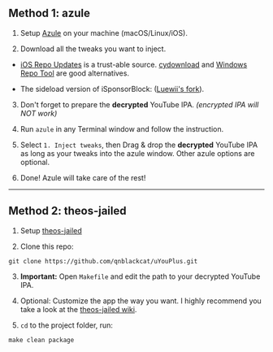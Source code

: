 ## Method 1: azule

1. Setup [Azule](https://github.com/Al4ise/Azule) on your machine (macOS/Linux/iOS).

2. Download all the tweaks you want to inject. 

- [iOS Repo Updates](https://www.ios-repo-updates.com/) is a trust-able source. [cydownload](https://github.com/borishonman/cydownload) and [Windows Repo Tool](https://github.com/SarahH12099/Windows-Repo-Tool) are good alternatives.

- The sideload version of iSponsorBlock: ([Luewii's fork](https://github.com/Luewii/iSponsorBlock)).

3. Don't forget to prepare the **decrypted** YouTube IPA. _(encrypted IPA will NOT work)_

4. Run `azule` in any Terminal window and follow the instruction.

5. Select `1. Inject tweaks`, then Drag & drop the **decrypted** YouTube IPA as long as your tweaks into the azule window. Other azule options are optional.

6. Done! Azule will take care of the rest!

***

## Method 2: theos-jailed

1. Setup [theos-jailed](https://github.com/kabiroberai/theos-jailed/wiki/Installation)

2. Clone this repo:
```
git clone https://github.com/qnblackcat/uYouPlus.git
```
3. **Important:** Open `Makefile` and edit the path to your decrypted YouTube IPA. 

4. Optional: Customize the app the way you want. I highly recommend you take a look at the [theos-jailed wiki](https://github.com/kabiroberai/theos-jailed/wiki/Usage).

5. `cd` to the project folder, run:
```
make clean package
```

